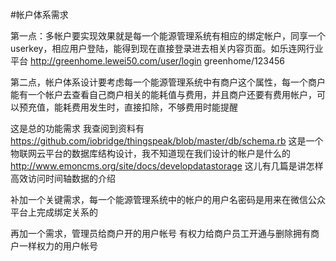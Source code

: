 #帐户体系需求

第一点：多帐户要实现效果就是每一个能源管理系统有相应的绑定帐户，同享一个userkey，相应用户登陆，能得到现在直接登录进去相关内容页面。如乐连网行业平台 http://greenhome.lewei50.com/user/login    greenhome/123456 

第二点，帐户体系设计要考虑每一个能源管理系统中有商户这个属性，每一个商户能有一个帐户去查看自己商户相关的能耗值与费用，并且商户还要有费用帐户，可以预充值，能耗费用发生时，直接扣除，不够费用时能提醒

这是总的功能需求
我查阅到资料有
https://github.com/iobridge/thingspeak/blob/master/db/schema.rb  这是一个物联网云平台的数据库结构设计，我不知道现在我们设计的帐户是什么的
http://www.emoncms.org/site/docs/developdatastorage  这儿有几篇是讲怎样高效访问时间轴数据的介绍

补加一个关键需求，每一个能源管理系统中的帐户的用户名密码是用来在微信公众平台上完成绑定关系的

再加一个需求，管理员给商户开的用户帐号  有权力给商户员工开通与删除拥有商户一样权力的用户帐号